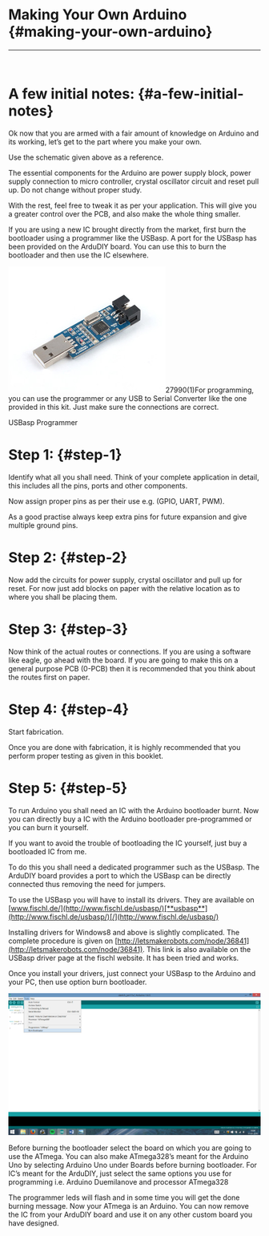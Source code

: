 # Making Your Own Arduino {#making-your-own-arduino}

---

<br/>

# A few initial notes: {#a-few-initial-notes}

Ok now that you are armed with a fair amount of knowledge on Arduino and its working, let’s get to the part where you make your own.

Use the schematic given above as a reference.

The essential components for the Arduino are power supply block, power supply connection to micro controller, crystal oscillator circuit and reset pull up. Do not change without proper study.

With the rest, feel free to tweak it as per your application. This will give you a greater control over the PCB, and also make the whole thing smaller.

If you are using a new IC brought directly from the market, first burn the bootloader using a programmer like the USBasp. A port for the USBasp has been provided on the ArduDIY board. You can use this to burn the bootloader and then use the IC elsewhere.

![](assets/picture_235.jpg)27990(1)For programming, you can use the programmer or any USB to Serial Converter like the one provided in this kit. Just make sure the connections are correct.

USBasp Programmer

# Step 1: {#step-1}

Identify what all you shall need. Think of your complete application in detail, this includes all the pins, ports and other components.

Now assign proper pins as per their use e.g. (GPIO, UART, PWM).

As a good practise always keep extra pins for future expansion and give multiple ground pins.

# Step 2: {#step-2}

Now add the circuits for power supply, crystal oscillator and pull up for reset. For now just add blocks on paper with the relative location as to where you shall be placing them.

# Step 3: {#step-3}

Now think of the actual routes or connections. If you are using a software like eagle, go ahead with the board. If you are going to make this on a general purpose PCB (0-PCB) then it is recommended that you think about the routes first on paper.

# Step 4: {#step-4}

Start fabrication.

Once you are done with fabrication, it is highly recommended that you perform proper testing as given in this booklet.

# Step 5: {#step-5}

To run Arduino you shall need an IC with the Arduino bootloader burnt. Now you can directly buy a IC with the Arduino bootloader pre-programmed or you can burn it yourself.

If you want to avoid the trouble of bootloading the IC yourself, just buy a bootloaded IC from me.

To do this you shall need a dedicated programmer such as the USBasp. The ArduDIY board provides a port to which the USBasp can be directly connected thus removing the need for jumpers.

To use the USBasp you will have to install its drivers. They are available on [www.fischl.de/](http://www.fischl.de/usbasp/)[**usbasp**](http://www.fischl.de/usbasp/)[/](http://www.fischl.de/usbasp/)

Installing drivers for Windows8 and above is slightly complicated. The complete procedure is given on [http://letsmakerobots.com/node/36841](http://letsmakerobots.com/node/36841). This link is also available on the USBasp driver page at the fischl website. It has been tried and works.

Once you install your drivers, just connect your USBasp to the Arduino and your PC, then use option burn bootloader.

![](assets/picture_190.png)

Before burning the bootloader select the board on which you are going to use the ATmega. You can also make ATmega328’s meant for the Arduino Uno by selecting Arduino Uno under Boards before burning bootloader. For IC’s meant for the ArduDIY, just select the same options you use for programming i.e. Arduino Duemilanove and processor ATmega328

The programmer leds will flash and in some time you will get the done burning message. Now your ATmega is an Arduino. You can now remove the IC from your ArduDIY board and use it on any other custom board you have designed.
